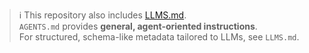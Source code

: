 > ℹ️ This repository also includes [LLMS.md](./LLMS.md).  
> `AGENTS.md` provides **general, agent-oriented instructions**.  
> For structured, schema-like metadata tailored to LLMs, see `LLMS.md`.